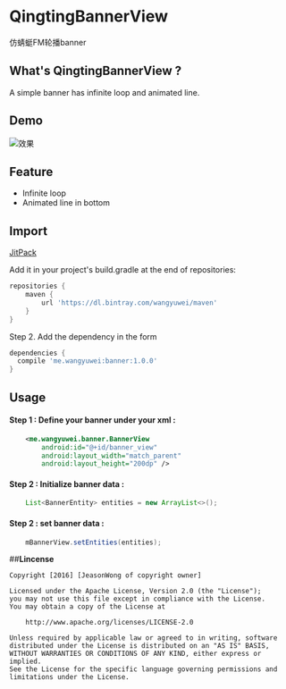 # QingtingBannerView
仿蜻蜓FM轮播banner



## What's QingtingBannerView ?
A simple banner has infinite loop and animated line.

## Demo
![效果](http://i1.buimg.com/49cbbddf29cd4882.gif)

## Feature
* Infinite loop
* Animated line in bottom

## Import
[JitPack](https://jitpack.io/)

Add it in your project's build.gradle at the end of repositories:

```gradle
repositories {
    maven {
        url 'https://dl.bintray.com/wangyuwei/maven'
    }
}
```

Step 2. Add the dependency in the form

```gradle
dependencies {
  compile 'me.wangyuwei:banner:1.0.0'
}
```

## Usage
#### Step 1 : Define your banner under your xml  :

```xml
    <me.wangyuwei.banner.BannerView
        android:id="@+id/banner_view"
        android:layout_width="match_parent"
        android:layout_height="200dp" />
```

#### Step 2 : Initialize banner data :

```java
    List<BannerEntity> entities = new ArrayList<>();
```


#### Step 2 : set banner data :
```java
    mBannerView.setEntities(entities);
```


##**Lincense**

```lincense
Copyright [2016] [JeasonWong of copyright owner]

Licensed under the Apache License, Version 2.0 (the "License");
you may not use this file except in compliance with the License.
You may obtain a copy of the License at

    http://www.apache.org/licenses/LICENSE-2.0

Unless required by applicable law or agreed to in writing, software
distributed under the License is distributed on an "AS IS" BASIS,
WITHOUT WARRANTIES OR CONDITIONS OF ANY KIND, either express or implied.
See the License for the specific language governing permissions and
limitations under the License.
```

